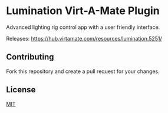 # Lumination Virt-A-Mate Plugin

Advanced lighting rig control app with a user friendly interface.

Releases: https://hub.virtamate.com/resources/lumination.5251/

## Contributing

Fork this repository and create a pull request for your changes.

## License

[MIT](https://github.com/everlasterVR/Lumination/blob/master/LICENSE)
